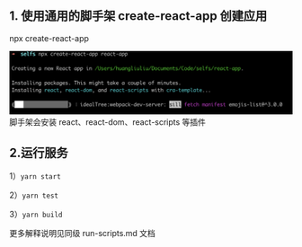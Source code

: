 ## 1. 使用通用的脚手架 create-react-app 创建应用
npx create-react-app <project-name>  

![img](/documents/img/start.png "start.png")
脚手架会安装 react、react-dom、react-scripts 等插件

## 2.运行服务
1）`yarn start`

2）`yarn test`

3）`yarn build`

更多解释说明见同级 run-scripts.md 文档 
